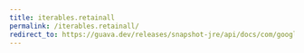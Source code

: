 ```yaml
---
title: iterables.retainall
permalink: /iterables.retainall/
redirect_to: https://guava.dev/releases/snapshot-jre/api/docs/com/google/common/collect/Iterables.html#retainAll-java.lang.Iterable-java.util.Collection-
---
```

